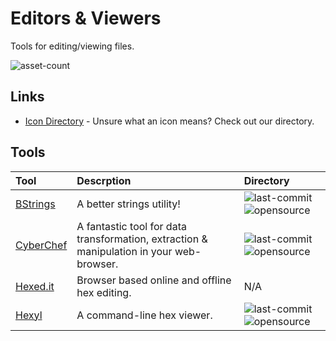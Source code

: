 # Editors & Viewers

Tools for editing/viewing files.

![asset-count](https://img.shields.io/badge/Tools%20%26%20Resources%20Available-3-947cb0?style=for-the-badge)

## Links <!-- {docsify-ignore} -->

- [Icon Directory](../ICONS.md) - Unsure what an icon means? Check out our directory.

## Tools

| Tool | Descrption | Directory |
| :--- | :--- | :--- |
| [BStrings](https://github.com/EricZimmerman/bstrings) | A better strings utility! | ![last-commit](https://img.shields.io/github/last-commit/EricZimmerman/bstrings?color=947cb0&style=flat-square) ![opensource](https://raw.githubusercontent.com/InfosecHouse/InfosecHouse/main/docs/icons/opensource.png) |
| [CyberChef](https://github.com/mattnotmax/cyberchef-recipes) | A fantastic tool for data transformation, extraction & manipulation in your web-browser. | ![last-commit](https://img.shields.io/github/last-commit/mattnotmax/cyberchef-recipes?color=947cb0&style=flat-square) ![opensource](https://raw.githubusercontent.com/InfosecHouse/InfosecHouse/main/docs/icons/opensource.png) |
| [Hexed.it](https://hexed.it/) | Browser based online and offline hex editing. | N/A |
| [Hexyl](https://github.com/sharkdp/hexyl) | A command-line hex viewer. | ![last-commit](https://img.shields.io/github/last-commit/sharkdp/hexyl?color=947cb0&style=flat-square) ![opensource](https://raw.githubusercontent.com/InfosecHouse/InfosecHouse/main/docs/icons/opensource.png) |

